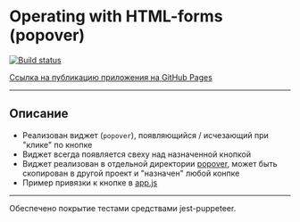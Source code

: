 # Operating with HTML-forms (popover)


[![Build status](https://ci.appveyor.com/api/projects/status/19icn2msjsafitd9?svg=true)](https://ci.appveyor.com/project/AACMKT/ahj-forms)

[Ссылка на публикацию приложения на GitHub Pages](https://aacmkt.github.io/ahj-forms/)

---

## Описание

- Реализован виджет (`popover`), появляющийся / исчезающий при "клике" по кнопке
- Виджет всегда появляется свеху над назначенной кнопкой
- Виджет реализован в отдельной директории [popover](./src/popover), может быть скопирован в другой проект и "назначен" любой конпке
- Пример привязки к кнопке в [app.js](./src/js/app.js)

---

Обеспечено покрытие тестами средствами jest-puppeteer.
